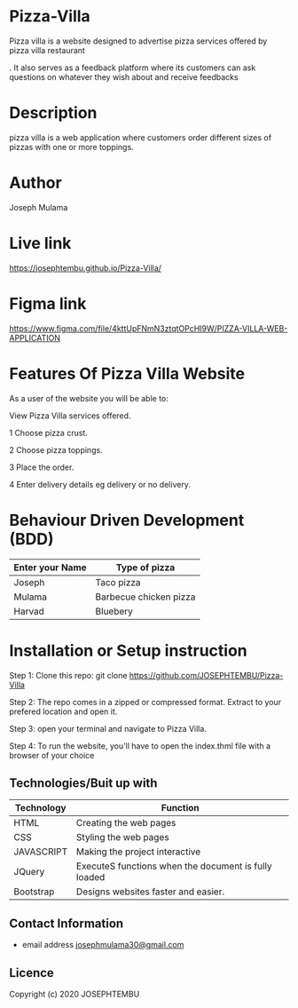 # Pizza-Villa

 Pizza villa  is a website designed to advertise pizza services offered by pizza villa restaurant
 
  .                   It also serves as a feedback platform where its customers can ask questions on whatever they wish about  and receive feedbacks

  # Description

 pizza villa is  a web application where  customers order different sizes of pizzas with one or more toppings. 

 # Author

 Joseph Mulama

 # Live link

 https://josephtembu.github.io/Pizza-Villa/

 # Figma link


https://www.figma.com/file/4kttUpFNmN3ztqtOPcHI9W/PIZZA-VILLA-WEB-APPLICATION

 
 
 # Features Of Pizza Villa Website

 As a user of the website you will be able to:

View Pizza Villa services offered.

 1 Choose pizza crust.

2 Choose pizza toppings.

3 Place the order.

4 Enter delivery details eg delivery or no delivery.

# Behaviour Driven Development (BDD)

| Enter your Name |Type of pizza |
| ----------- | ----------- |
| Joseph | Taco pizza |
| Mulama |Barbecue chicken pizza 
| Harvad | Bluebery | |

# Installation or Setup instruction

Step 1: Clone this repo: git clone https://github.com/JOSEPHTEMBU/Pizza-Villa

Step 2: The repo comes in a zipped or compressed format. Extract to your prefered location and open it.

Step 3: open your terminal and navigate to Pizza Villa.

Step 4: To run the website, you'll have to open the index.thml file with a browser of your choice 

  ## Technologies/Buit up with

| Technology | Function|
| ----------- | ----------- |
| HTML | Creating the web pages| 
| CSS   | Styling the web pages     
| JAVASCRIPT   |Making the project interactive
| JQuery | ExecuteS  functions when the document is fully loaded | 
| Bootstrap   | Designs websites faster and easier.


## Contact Information

- email address
  josephmulama30@gmail.com

## Licence

Copyright (c) 2020 JOSEPHTEMBU

